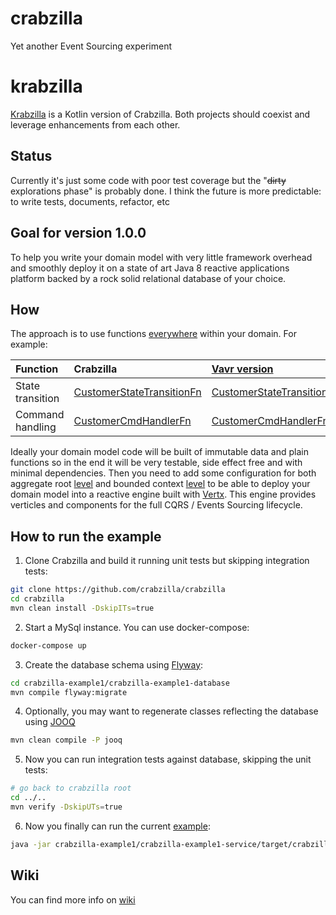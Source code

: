 # crabzilla 

Yet another Event Sourcing experiment

# krabzilla

[Krabzilla](https://github.com/crabzilla/krabzilla) is a Kotlin version of Crabzilla. Both projects should coexist and leverage enhancements from each other.

## Status

Currently it's just some code with poor test coverage but the "~~dirty~~ explorations phase" is probably done. I think the future is more predictable: to write tests, documents, refactor, etc 

## Goal for version 1.0.0

To help you write your domain model with very little framework overhead and smoothly deploy it on a state of art Java 8 reactive applications platform backed by a rock solid relational database of your choice.

## How

The approach is to use functions [everywhere](crabzilla-core/src/main/java/crabzilla/stack/AggregateRootFunctionsFactory.java) within your domain. For example:

| Function      | Crabzilla     | [Vavr version](http://www.vavr.io/)  |
| :------------- | :------------- | :----- |
| State transition | [CustomerStateTransitionFn](crabzilla-example1/crabzilla-example1-core/src/main/java/crabzilla/example1/aggregates/customer/CustomerStateTransitionFn.java)| [CustomerStateTransitionFnJavaslang](crabzilla-example1/crabzilla-example1-core/src/main/java/crabzilla/example1/aggregates/customer/CustomerStateTransitionFnJavaslang.java)  |
| Command handling | [CustomerCmdHandlerFn](crabzilla-example1/crabzilla-example1-core/src/main/java/crabzilla/example1/aggregates/customer/CustomerCmdHandlerFn.java)  | [CustomerCmdHandlerFnJavaslang](crabzilla-example1/crabzilla-example1-core/src/main/java/crabzilla/example1/aggregates/customer/CustomerCmdHandlerFnJavaslang.java)|



Ideally your domain model code will be built of immutable data and plain functions so in the end it will be very testable, side effect free and with minimal dependencies. Then you need to add some configuration for both aggregate root [level](crabzilla-vertx-example1/src/main/java/crabzilla/example1/aggregates/CustomerModule.java) and bounded context  [level](crabzilla-vertx-example1/src/main/java/crabzilla/example1/Example1Module.java) to be able to deploy your domain model into a reactive engine built with [Vertx](http://vertx.io/). This engine provides verticles and components for the full CQRS / Events Sourcing lifecycle. 

## How to run the example

1. Clone Crabzilla and build it running unit tests but skipping integration tests:

```bash
git clone https://github.com/crabzilla/crabzilla
cd crabzilla
mvn clean install -DskipITs=true
```

2. Start a MySql instance. You can use docker-compose:

```bash
docker-compose up
```

3. Create the database schema using [Flyway](https://flywaydb.org/):

```bash
cd crabzilla-example1/crabzilla-example1-database
mvn compile flyway:migrate
```

4. Optionally, you may want to regenerate classes reflecting the database using [JOOQ](https://www.jooq.org/)

```bash
mvn clean compile -P jooq
```

5. Now you can run integration tests against database, skipping the unit tests:

```bash
# go back to crabzilla root
cd ../..
mvn verify -DskipUTs=true 
```

6. Now you finally can run the current [example](crabzilla-example1/crabzilla-example1-service/src/main/java/crabzilla/example1/Example1Launcher.java):

```bash
java -jar crabzilla-example1/crabzilla-example1-service/target/crabzilla-example1-service-1.0-SNAPSHOT-fat.jar
```

## Wiki 

You can find more info on [wiki](https://github.com/crabzilla/crabzilla/wiki)
